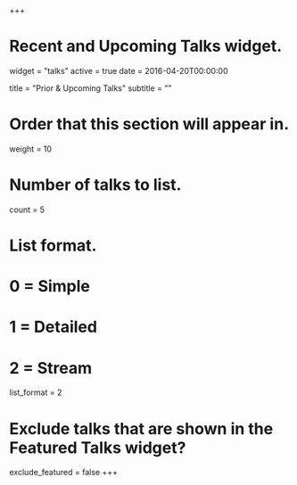 +++
# Recent and Upcoming Talks widget.
widget = "talks"
active = true
date = 2016-04-20T00:00:00

title = "Prior & Upcoming Talks"
subtitle = ""

# Order that this section will appear in.
weight = 10

# Number of talks to list.
count = 5

# List format.
#   0 = Simple
#   1 = Detailed
#   2 = Stream
list_format = 2

# Exclude talks that are shown in the Featured Talks widget?
exclude_featured = false
+++

